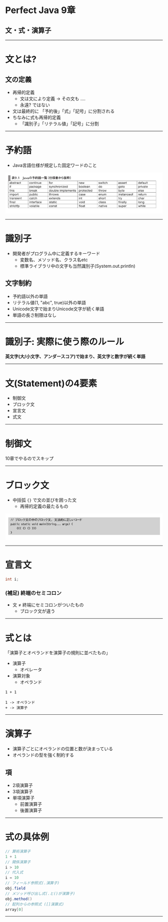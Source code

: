 <!-- $theme: default -->

<!-- page_number: true -->
<!-- $size: 4:3 -->

# Perfect Java 9章 

## 文・式・演算子

---

# 文とは?
## 文の定義
- 再帰的定義
  - 文は文により定義 -> その文も ....
  - 永遠? ではない
- 文は最終的に 「予約後」「式」「記号」に分割される
- ちなみに式も再帰的定義
  - 「識別子」「リテラル値」「記号」に分割

---

# 予約語
- Java言語仕様が規定した固定ワードのこと

![](./img/reservation.png)


---

# 識別子
- 開発者がプログラム中に定義するキーワード
  - 変数名、メソッド名、クラス名etc
  - 標準ライブラリ中の文字も当然識別子(System.out.println)

## 文字制約
- 予約語以外の単語
- リテラル値(1, "abc", true)以外の単語
- Unicode文字で始まりUnicode文字が続く単語
- 単語の長さ制限はなし


---

# 識別子: 実際に使う際のルール

**英文字(大/小文字、アンダースコア)で始まり、英文字と数字が続く単語**

---

# 文(Statement)の4要素

- 制御文
- ブロック文
- 宣言文
- 式文

---

# 制御文

10章でやるのでスキップ

---

# ブロック文
- 中括弧 `{}` で文の並びを囲った文
  - 再帰的定義の最たるもの

![](./img/block-statement.png)

---

# 宣言文

```java
int i;
```

### (補足) 終端のセミコロン
- 文 ≠ 終端にセミコロンがついたもの
  - ブロック文が違う

---

# 式とは

「演算子とオペランドを演算子の規則に並べたもの」
- 演算子
  - オペレータ
- 演算対象
  - オペランド

```
1 + 1

1 -> オペランド
+ -> 演算子
```

---

# 演算子
- 演算子ごとにオペランドの位置と数が決まっている
- オペランドの型を強く制約する

## 項
- 2項演算子
- 3項演算子
- 単項演算子
  - 前置演算子
  - 後置演算子

---

# 式の具体例
```java
// 算術演算子
1 + 1
// 関係演算子
i > 10
// 代入式
i = 10
// フィールド参照式(.演算子)
obj.field
// メソッド呼び出し式(.と()が演算子)
obj.method()
// 配列からの参照式 ([]演算式)
array[0]
```

---

# 















